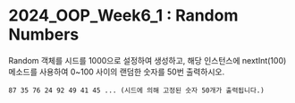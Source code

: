 # 2024_OOP_Week6_1 : Random Numbers

Random 객체를 시드를 1000으로 설정하여 생성하고, 해당 인스턴스에 nextInt(100) 메소드를 사용하여 0~100 사이의 랜덤한 숫자를 50번 출력하시오.

```
87 35 76 24 92 49 41 45 ... (시드에 의해 고정된 숫자 50개가 출력됩니다.)
```
